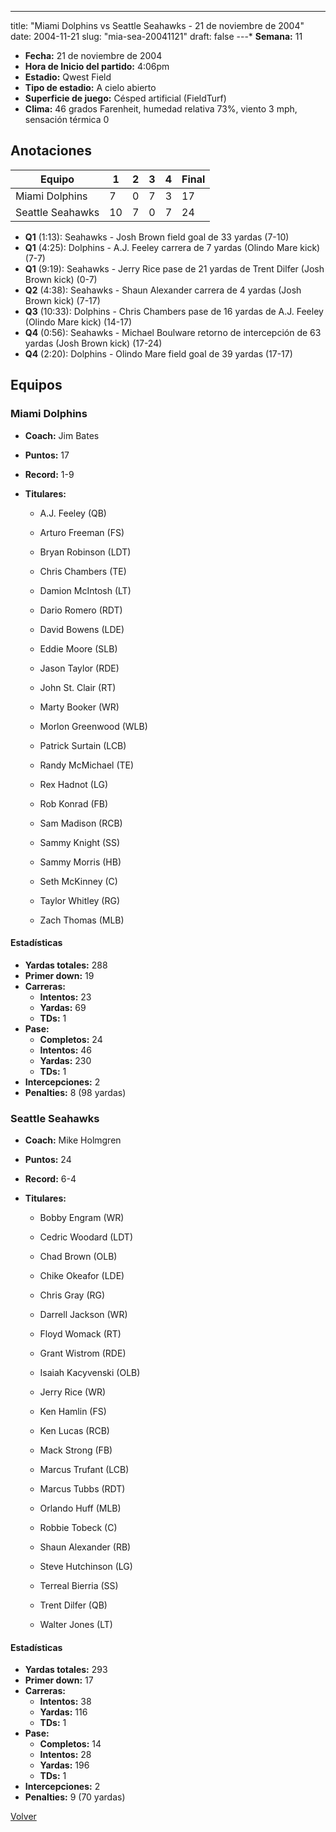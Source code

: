 ---
title: "Miami Dolphins vs Seattle Seahawks - 21 de noviembre de 2004"
date: 2004-11-21
slug: "mia-sea-20041121"
draft: false
---* **Semana:** 11
* **Fecha:** 21 de noviembre de 2004
* **Hora de Inicio del partido:** 4:06pm
* **Estadio:** Qwest Field
* **Tipo de estadio:** A cielo abierto
* **Superficie de juego:** Césped artificial (FieldTurf)
* **Clima:** 46 grados Farenheit, humedad relativa 73%, viento 3 mph, sensación térmica 0




## Anotaciones
| Equipo | 1 | 2 | 3 | 4 | Final |
|--------|---|---|---|---|-------|
| Miami Dolphins  | 7 | 0 | 7 | 3  | 17 |
| Seattle Seahawks  | 10 | 7 | 0 | 7  | 24 |
* **Q1** (1:13): Seahawks - Josh Brown field goal de 33 yardas (7-10)
* **Q1** (4:25): Dolphins - A.J. Feeley carrera de 7 yardas (Olindo Mare kick) (7-7)
* **Q1** (9:19): Seahawks - Jerry Rice pase de 21 yardas de Trent Dilfer (Josh Brown kick) (0-7)
* **Q2** (4:38): Seahawks - Shaun Alexander carrera de 4 yardas (Josh Brown kick) (7-17)
* **Q3** (10:33): Dolphins - Chris Chambers pase de 16 yardas de A.J. Feeley (Olindo Mare kick) (14-17)
* **Q4** (0:56): Seahawks - Michael Boulware retorno de intercepción de 63 yardas (Josh Brown kick) (17-24)
* **Q4** (2:20): Dolphins - Olindo Mare field goal de 39 yardas (17-17)


## Equipos


### Miami Dolphins
* **Coach:** Jim Bates
* **Puntos:** 17
* **Record:** 1-9
* **Titulares:** 

  * A.J. Feeley (QB) 

  * Arturo Freeman (FS) 

  * Bryan Robinson (LDT) 

  * Chris Chambers (TE) 

  * Damion McIntosh (LT) 

  * Dario Romero (RDT) 

  * David Bowens (LDE) 

  * Eddie Moore (SLB) 

  * Jason Taylor (RDE) 

  * John St. Clair (RT) 

  * Marty Booker (WR) 

  * Morlon Greenwood (WLB) 

  * Patrick Surtain (LCB) 

  * Randy McMichael (TE) 

  * Rex Hadnot (LG) 

  * Rob Konrad (FB) 

  * Sam Madison (RCB) 

  * Sammy Knight (SS) 

  * Sammy Morris (HB) 

  * Seth McKinney (C) 

  * Taylor Whitley (RG) 

  * Zach Thomas (MLB) 

#### Estadísticas
* **Yardas totales:** 288
* **Primer down:** 19
* **Carreras:**
  * **Intentos:** 23
  * **Yardas:** 69
  * **TDs:** 1
* **Pase:**
  * **Completos:** 24
  * **Intentos:** 46
  * **Yardas:** 230
  * **TDs:** 1
* **Intercepciones:** 2
* **Penalties:** 8 (98 yardas)

### Seattle Seahawks
* **Coach:** Mike Holmgren
* **Puntos:** 24
* **Record:** 6-4
* **Titulares:** 

  * Bobby Engram (WR) 

  * Cedric Woodard (LDT) 

  * Chad Brown (OLB) 

  * Chike Okeafor (LDE) 

  * Chris Gray (RG) 

  * Darrell Jackson (WR) 

  * Floyd Womack (RT) 

  * Grant Wistrom (RDE) 

  * Isaiah Kacyvenski (OLB) 

  * Jerry Rice (WR) 

  * Ken Hamlin (FS) 

  * Ken Lucas (RCB) 

  * Mack Strong (FB) 

  * Marcus Trufant (LCB) 

  * Marcus Tubbs (RDT) 

  * Orlando Huff (MLB) 

  * Robbie Tobeck (C) 

  * Shaun Alexander (RB) 

  * Steve Hutchinson (LG) 

  * Terreal Bierria (SS) 

  * Trent Dilfer (QB) 

  * Walter Jones (LT) 

#### Estadísticas
* **Yardas totales:** 293
* **Primer down:** 17
* **Carreras:**
  * **Intentos:** 38
  * **Yardas:** 116
  * **TDs:** 1
* **Pase:**
  * **Completos:** 14
  * **Intentos:** 28
  * **Yardas:** 196
  * **TDs:** 1
* **Intercepciones:** 2
* **Penalties:** 9 (70 yardas)


[Volver](/historia/2004)
